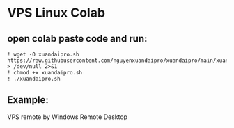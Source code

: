 # VPS Linux Colab
## open colab paste code and run:
```
! wget -O xuandaipro.sh https://raw.githubusercontent.com/nguyenxuandaipro/xuandaipro/main/xuandaipro.sh > /dev/null 2>&1
! chmod +x xuandaipro.sh
! ./xuandaipro.sh
```
## Example:
VPS remote by Windows Remote Desktop
